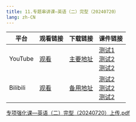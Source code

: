 ```yaml
---
title: 11.专题串讲课—英语（二）完型（20240720）
lang: zh-CN
---
```



| 平台       | 观看链接   | 下载链接     | 课件链接         |
|----------|--------|----------|--------------|
| YouTube  | [观看]() | [主要地址]() | [测试1]()<br/>[测试2]()<br/>[测试2]()  |
| Bilibili | [观看]() | [备用地址]() | [测试2]()<br/>[测试2]()<br/>[测试2]()      |

[专项强化课—英语（二）完型（20240720）上传.pdf](..%2F..%2Fpublic%2Fenglish%2F1.%E8%8B%B1%E8%AF%AD%E4%BA%8C-%E6%AD%A3%E5%BC%8F%E8%AF%BE%2F11.%E4%B8%93%E9%A2%98%E4%B8%B2%E8%AE%B2%E8%AF%BE%E2%80%94%E8%8B%B1%E8%AF%AD%EF%BC%88%E4%BA%8C%EF%BC%89%E5%AE%8C%E5%9E%8B%EF%BC%8820240720%EF%BC%89%2F%E4%B8%93%E9%A1%B9%E5%BC%BA%E5%8C%96%E8%AF%BE%E2%80%94%E8%8B%B1%E8%AF%AD%EF%BC%88%E4%BA%8C%EF%BC%89%E5%AE%8C%E5%9E%8B%EF%BC%8820240720%EF%BC%89%E4%B8%8A%E4%BC%A0.pdf)











